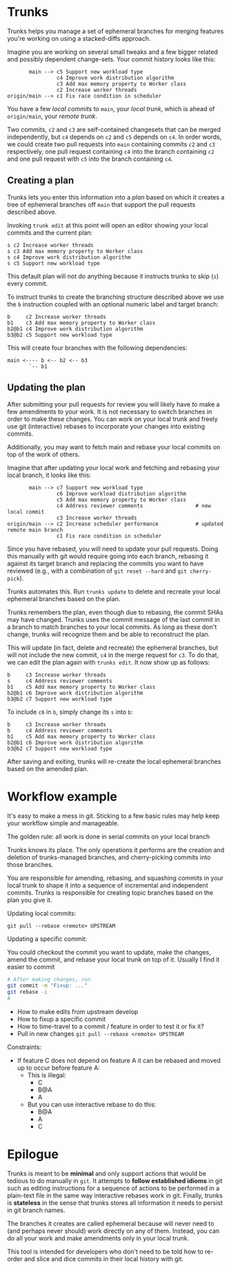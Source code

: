 # Trunks

Trunks helps you manage a set of ephemeral branches for merging features you're working on using a stacked-diffs approach.

Imagine you are working on several small tweaks and a few bigger related and possibly dependent change-sets. Your commit history looks like this:

```
       main --> c5 Support new workload type
                c4 Improve work distribution algorithm
                c3 Add max memory property to Worker class
                c2 Increase worker threads
origin/main --> c1 Fix race condition in scheduler
```

You have a few *local commits* to `main`, your *local trunk*, which is ahead of `origin/main`, your *remote trunk*.

Two commits, `c2` and `c3` are self-contained changesets that can be merged independently, but `c4` depends on `c2` and `c5` depends on `c4`. In order words, we could create two pull requests into `main` containing commits `c2` and `c3` respectively, one pull request containing `c4` into the branch containing `c2` and one pull request with `c5` into the branch containing `c4`.

## Creating a plan

Trunks lets you enter this information into a *plan* based on which it creates a tree of ephemeral branches off `main` that support the pull requests described above.

Invoking `trunk edit` at this point will open an editor showing your local commits and the current plan:

```
s c2 Increase worker threads
s c3 Add max memory property to Worker class
s c4 Improve work distribution algorithm
s c5 Support new workload type
```

This default plan will not do anything because it instructs trunks to skip (`s`) every commit.

To instruct trunks to create the branching structure described above we use the `b` instruction coupled with an optional numeric label and target branch:

```
b     c2 Increase worker threads
b1    c3 Add max memory property to Worker class
b2@b1 c4 Improve work distribution algorithm
b3@b2 c5 Support new workload type
```

This will create four branches with the following dependencies:

```
main <---- b <-- b2 <-- b3
       `-- b1
```

## Updating the plan

After submitting your pull requests for review you will likely have to make a few amendments to your work. It is not necessary to switch branches in order to make these changes. You can work on your local trunk and freely use git (interactive) rebases to incorporate your changes into existing commits.

Additionally, you may want to fetch main and rebase your local commits on top of the work of others.

Imagine that after updating your local work and fetching and rebasing your local branch, it looks like this:

```
       main --> c7 Support new workload type
                c6 Improve workload distribution algorithm
                c5 Add max memory property to Worker class
                c4 Address reviewer comments                 # new local commit
                c3 Increase worker threads
origin/main --> c2 Increase scheduler performance            # updated remote main branch
                c1 Fix race condition in scheduler
```

Since you have rebased, you will need to update your pull requests. Doing this manually with git would require going into each branch, rebasing it against its target branch and replacing the commits you want to have reviewed (e.g., with a combination of `git reset --hard` and `git cherry-pick`).

Trunks automates this. Run `trunks update` to delete and recreate your local ephemeral branches based on the plan.

Trunks remembers the plan, even though due to rebasing, the commit SHAs may have changed. Trunks uses the commit message of the last commit in a branch to match branches to your local commits. As long as these don't change, trunks will recognize them and be able to reconstruct the plan.

This will update (in fact, delete and recreate) the ephemeral branches, but will not include the new commit, `c4` in the merge request for `c3`. To do that, we can edit the plan again with `trunks edit`. It now show up as follows:

```
b     c3 Increase worker threads
s     c4 Address reviewer comments
b1    c5 Add max memory property to Worker class
b2@b1 c6 Improve work distribution algorithm
b3@b2 c7 Support new workload type
```

To include `c6` in `b`, simply change its `s` into `b`:

```
b     c3 Increase worker threads
b     c4 Address reviewer comments
b1    c5 Add max memory property to Worker class
b2@b1 c6 Improve work distribution algorithm
b3@b2 c7 Support new workload type
```

After saving and exiting, trunks will re-create the local ephemeral branches based on the amended plan.

# Workflow example

It's easy to make a mess in git. Sticking to a few basic rules may help keep your workflow simple and manageable.

The golden rule: all work is done in serial commits on your local branch

Trunks knows its place. The only operations it performs are the creation and deletion of trunks-managed branches, and cherry-picking commits into those branches.

You are responsible for amending, rebasing, and squashing commits in your local trunk to shape it into a sequence of incremental and independent commits.
Trunks is responsible for creating topic branches based on the plan you give it.

Updating local commits:

`git pull --rebase <remote> UPSTREAM`

Updating a specific commit:

You could checkout the commit you want to update, make the changes, amend the commit, and rebase your local trunk on top of it. Usually I find it easier to commit 

```bash
# After making changes, run
git commit -m "Fixup: ..."
git rebase -i
#  
```

* How to make edits from upstream develop
* How to fixup a specific commit
* How to time-travel to a commit / feature in order to test it or fix it?
* Pull in new changes
    `git pull --rebase <remote> UPSTREAM`


Constraints:

- If feature C does not depend on feature A it can be rebased and moved up to occur before feature A:
    - This is illegal:
        - C
        - B@A
        - A
    - But you can use interactive rebase to do this:
        - B@A
        - A
        - C




# Epilogue

Trunks is meant to be **minimal** and only support actions that would be tedious to do manually in `git`. It attempts to **follow established idioms** in git such as editing instructions for a sequence of actions to be performed in a plain-text file in the same way interactive rebases work in git. Finally, trunks is **stateless** in the sense that trunks stores all information it needs to persist in git branch names.

The branches it creates are called ephemeral because will never need to (and perhaps never should) work directly on any of them. Instead, you can do all your work and make amendments only in your local trunk.

This tool is intended for developers who don't need to be told how to re-order and slice and dice commits in their local history with git.


